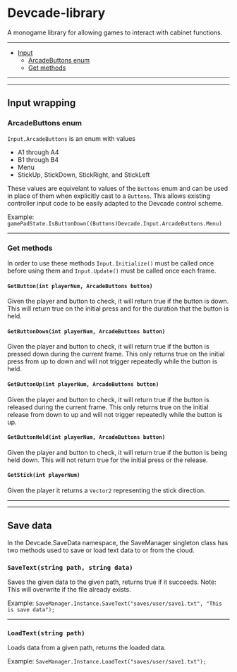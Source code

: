 # Devcade-library
A monogame library for allowing games to interact with cabinet functions.

---

- [Input](#input-wrapping)
  - [ArcadeButtons enum](#arcadebuttons-enum)
  - [Get methods](#get-methods)
  
---
---

## Input wrapping
### ArcadeButtons enum
`Input.ArcadeButtons` is an enum with values 
- A1 through A4
- B1 through B4
- Menu
- StickUp, StickDown, StickRight, and StickLeft

These values are equivelant to values of the `Buttons` enum and can be used in place of them when explicitly cast to a `Buttons`. This allows existing controller input code to be easily adapted to the Devcade control scheme.

Example:
`gamePadState.IsButtonDown((Buttons)Devcade.Input.ArcadeButtons.Menu)`

---
### Get methods

In order to use these methods `Input.Initialize()` must be called once before using them and `Input.Update()` must be called once each frame.

#### `GetButton(int playerNum, ArcadeButtons button)`

Given the player and button to check, it will return true if the button is down. This will return true on the initial press and for the duration that the button is held.

#### `GetButtonDown(int playerNum, ArcadeButtons button)`

Given the player and button to check, it will return true if the button is pressed down during the current frame. This only returns true on the initial press from up to down and will not trigger repeatedly while the button is held.

#### `GetButtonUp(int playerNum, ArcadeButtons button)`

Given the player and button to check, it will return true if the button is released during the current frame. This only returns true on the initial release from down to up and will not trigger repeatedly while the button is up.

#### `GetButtonHeld(int playerNum, ArcadeButtons button)`

Given the player and button to check, it will return true if the button is being held down. This will not return true for the initial press or the release.

#### `GetStick(int playerNum)`

Given the player it returns a `Vector2` representing the stick direction.

---
---

## Save data
In the Devcade.SaveData namespace, the SaveManager singleton class has two methods used to save or load text data to or from the cloud.

### `SaveText(string path, string data)`
Saves the given data to the given path, returns true if it succeeds. Note: This will overwrite if the file already exists.

Example: `SaveManager.Instance.SaveText("saves/user/save1.txt", "This is save data");`

---

### `LoadText(string path)`
Loads data from a given path, returns the loaded data.

Example: `SaveManager.Instance.LoadText("saves/user/save1.txt");`